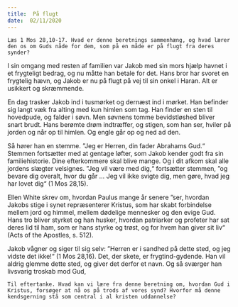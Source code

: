 ```yaml
---
title:  På flugt
date:  02/11/2020
---
```


`Læs 1 Mos 28,10-17. Hvad er denne beretnings sammenhæng, og hvad lærer den os om Guds nåde for dem, som på en måde er på flugt fra deres synder?`

I sin omgang med resten af familien var Jakob med sin mors hjælp havnet i et frygteligt bedrag, og nu måtte han betale for det. Hans bror har svoret en frygtelig hævn, og Jakob er nu på flugt på vej til sin onkel i Haran. Alt er usikkert og skræmmende.

En dag trasker Jakob ind i tusmørket og dernæst ind i mørket. Han befinder sig langt væk fra alting med kun himlen som tag. Han finder en sten til hovedpude, og falder i søvn. Men søvnens tomme bevidstløshed bliver snart brudt. Hans berømte drøm indtræffer, og stigen, som han ser, hviler på jorden og når op til himlen. Og engle går op og ned ad den.

Så hører han en stemme. ”Jeg er Herren, din fader Abrahams Gud.“ Stemmen fortsætter med at gentage løfter, som Jakob kender godt fra sin familiehistorie. Dine efterkommere skal blive mange. Og i dit afkom skal alle jordens slægter velsignes. ”Jeg vil være med dig,“ fortsætter stemmen, ”og bevare dig overalt, hvor du går … Jeg vil ikke svigte dig, men gøre, hvad jeg har lovet dig“ (1 Mos 28,15).

Ellen White skrev om, hvordan Paulus mange år senere ”ser, hvordan Jakobs stige i synet repræsenterer Kristus, som har skabt forbindelse mellem jord og himmel, mellem dødelige mennesker og den evige Gud. Hans tro bliver styrket og han husker, hvordan patriarker og profeter har sat deres lid til ham, som er hans styrke og trøst, og for hvem han giver sit liv“ (Acts of the Apostles, s. 512).

Jakob vågner og siger til sig selv: ”Herren er i sandhed på dette sted, og jeg vidste det ikke!“ (1 Mos 28,16). Det, der skete, er frygtind-gydende. Han vil aldrig glemme dette sted, og giver det derfor et navn. Og så sværger han livsvarig troskab mod Gud,

`Til eftertanke. Hvad kan vi lære fra denne beretning om, hvordan Gud i Kristus, forsøger at nå os på trods af vores synd? Hvorfor må denne kendsgerning stå som central i al kristen uddannelse?`